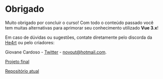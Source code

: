 # Obrigado

Muito obrigado por concluir o curso! Com todo o conteúdo passado você tem muitas alternativas para aprimorar seu conhecimento utilizado **Vue 3.x**!

Em caso de dúvidas ou sugestões, contate diretamente pelo discorda da [He4rt](discord.io/He4rt) ou pelo criadores:

Giovane Cardoso - [Twitter](https://twitter.com/NovoutT) - novout@hotmail.com.

[Projeto final](https://github.com/Novout/vue4noobs-projeto)

[Repositório atual](https://github.com/Novout/vue4noobs)
